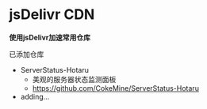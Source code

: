 # jsDelivr CDN

**使用jsDelivr加速常用仓库**  

已添加仓库
- ServerStatus-Hotaru
  - 美观的服务器状态监测面板
  - https://github.com/CokeMine/ServerStatus-Hotaru
- adding...
